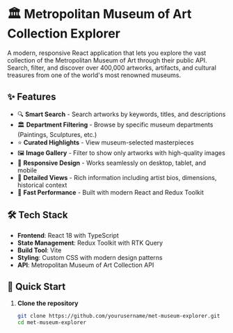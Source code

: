# 🏛️ Metropolitan Museum of Art Collection Explorer

A modern, responsive React application that lets you explore the vast collection of the Metropolitan Museum of Art through their public API. Search, filter, and discover over 400,000 artworks, artifacts, and cultural treasures from one of the world's most renowned museums.

## ✨ Features

- 🔍 **Smart Search** - Search artworks by keywords, titles, and descriptions
- 🏛️ **Department Filtering** - Browse by specific museum departments (Paintings, Sculptures, etc.)
- ⭐ **Curated Highlights** - View museum-selected masterpieces
- 🖼️ **Image Gallery** - Filter to show only artworks with high-quality images
- 📱 **Responsive Design** - Works seamlessly on desktop, tablet, and mobile
- 🎨 **Detailed Views** - Rich information including artist bios, dimensions, historical context
- 🚀 **Fast Performance** - Built with modern React and Redux Toolkit

## 🛠️ Tech Stack

- **Frontend**: React 18 with TypeScript
- **State Management**: Redux Toolkit with RTK Query
- **Build Tool**: Vite
- **Styling**: Custom CSS with modern design patterns
- **API**: Metropolitan Museum of Art Collection API

## 🚀 Quick Start

1. **Clone the repository**
   ```bash
   git clone https://github.com/yourusername/met-museum-explorer.git
   cd met-museum-explorer
